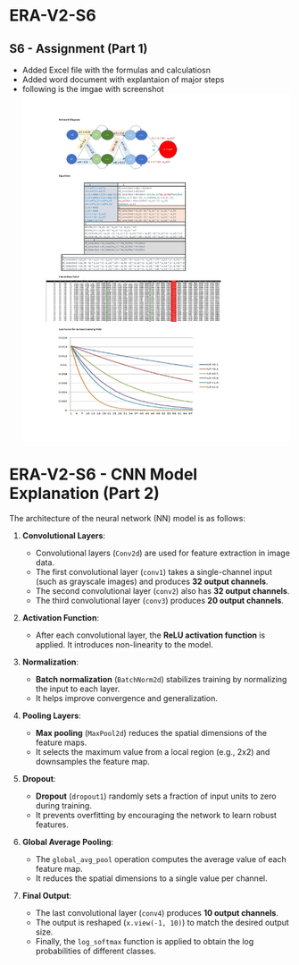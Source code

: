 # ERA-V2-S6
## S6 - Assignment (Part 1)

* Added Excel file with the formulas and calculatiosn
* Added word document with explantaion of major steps
* following is the imgae with screenshot ![Screenshot](https://github.com/SatamRoy/ERA-V2-S6/blob/main/S6%20-%20Assignment%20-BP_page-0001.jpg)


# ERA-V2-S6 - CNN Model Explanation (Part 2)

The architecture of the neural network (NN) model is as follows:

1. **Convolutional Layers**:
    - Convolutional layers (`Conv2d`) are used for feature extraction in image data.
    - The first convolutional layer (`conv1`) takes a single-channel input (such as grayscale images) and produces **32 output channels**.
    - The second convolutional layer (`conv2`) also has **32 output channels**.
    - The third convolutional layer (`conv3`) produces **20 output channels**.

2. **Activation Function**:
    - After each convolutional layer, the **ReLU activation function** is applied. It introduces non-linearity to the model.

3. **Normalization**:
    - **Batch normalization** (`BatchNorm2d`) stabilizes training by normalizing the input to each layer.
    - It helps improve convergence and generalization.

4. **Pooling Layers**:
    - **Max pooling** (`MaxPool2d`) reduces the spatial dimensions of the feature maps.
    - It selects the maximum value from a local region (e.g., 2x2) and downsamples the feature map.

5. **Dropout**:
    - **Dropout** (`dropout1`) randomly sets a fraction of input units to zero during training.
    - It prevents overfitting by encouraging the network to learn robust features.

6. **Global Average Pooling**:
    - The `global_avg_pool` operation computes the average value of each feature map.
    - It reduces the spatial dimensions to a single value per channel.

7. **Final Output**:
    - The last convolutional layer (`conv4`) produces **10 output channels**.
    - The output is reshaped (`x.view(-1, 10)`) to match the desired output size.
    - Finally, the `log_softmax` function is applied to obtain the log probabilities of different classes.
